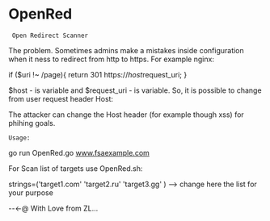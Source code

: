 # OpenRed
``` Open Redirect Scanner```

The problem. Sometimes admins make a mistakes inside configuration when it ness to redirect from http to https. 
For example nginx:

if ($uri !~ /page){
        return 301 https://$host$request_uri;
    }

$host - is variable and $request_uri - is variable. So, it is possible to change from user request header Host: 

The attacker can change the Host header (for example though xss) for phihing goals. 

``` Usage: ```

go run OpenRed.go www.fsaexample.com

For Scan list of targets use OpenRed.sh:

strings=('target1.com' 'target2.ru' 'target3.gg' )  --> change here the list for your purpose

--<-@  With Love from ZL...
